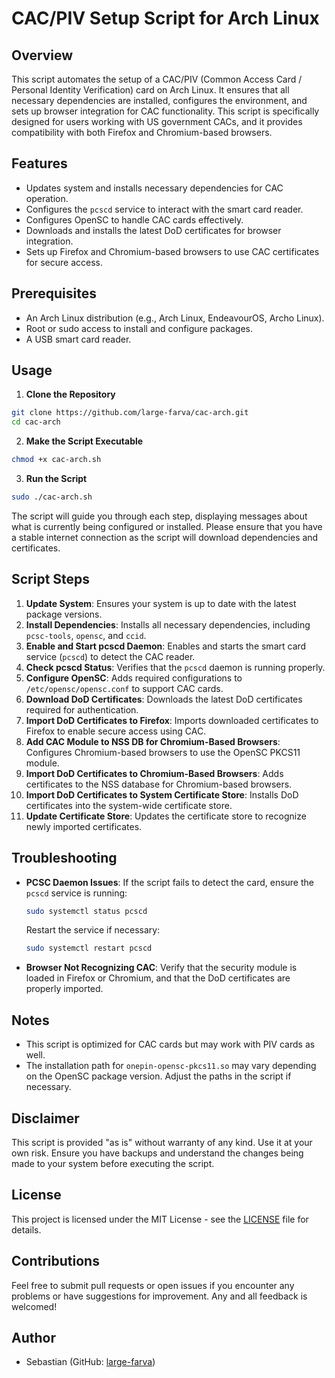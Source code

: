 # CAC/PIV Setup Script for Arch Linux

## Overview

This script automates the setup of a CAC/PIV (Common Access Card / Personal Identity Verification) card on Arch Linux. It ensures that all necessary dependencies are installed, configures the environment, and sets up browser integration for CAC functionality. This script is specifically designed for users working with US government CACs, and it provides compatibility with both Firefox and Chromium-based browsers.

## Features

- Updates system and installs necessary dependencies for CAC operation.
- Configures the `pcscd` service to interact with the smart card reader.
- Configures OpenSC to handle CAC cards effectively.
- Downloads and installs the latest DoD certificates for browser integration.
- Sets up Firefox and Chromium-based browsers to use CAC certificates for secure access.

## Prerequisites

- An Arch Linux distribution (e.g., Arch Linux, EndeavourOS, Archo Linux).
- Root or sudo access to install and configure packages.
- A USB smart card reader.

## Usage

1. **Clone the Repository**
  
  ```bash
  git clone https://github.com/large-farva/cac-arch.git
  cd cac-arch
  ```
  
2. **Make the Script Executable**
  
  ```bash
  chmod +x cac-arch.sh
  ```
  
3. **Run the Script**
  
  ```bash
  sudo ./cac-arch.sh
  ```
  

The script will guide you through each step, displaying messages about what is currently being configured or installed. Please ensure that you have a stable internet connection as the script will download dependencies and certificates.

## Script Steps

1. **Update System**: Ensures your system is up to date with the latest package versions.
2. **Install Dependencies**: Installs all necessary dependencies, including `pcsc-tools`, `opensc`, and `ccid`.
3. **Enable and Start pcscd Daemon**: Enables and starts the smart card service (`pcscd`) to detect the CAC reader.
4. **Check pcscd Status**: Verifies that the `pcscd` daemon is running properly.
5. **Configure OpenSC**: Adds required configurations to `/etc/opensc/opensc.conf` to support CAC cards.
6. **Download DoD Certificates**: Downloads the latest DoD certificates required for authentication.
7. **Import DoD Certificates to Firefox**: Imports downloaded certificates to Firefox to enable secure access using CAC.
8. **Add CAC Module to NSS DB for Chromium-Based Browsers**: Configures Chromium-based browsers to use the OpenSC PKCS11 module.
9. **Import DoD Certificates to Chromium-Based Browsers**: Adds certificates to the NSS database for Chromium-based browsers.
10. **Import DoD Certificates to System Certificate Store**: Installs DoD certificates into the system-wide certificate store.
11. **Update Certificate Store**: Updates the certificate store to recognize newly imported certificates.

## Troubleshooting

- **PCSC Daemon Issues**: If the script fails to detect the card, ensure the `pcscd` service is running:
  
  ```bash
  sudo systemctl status pcscd
  ```
  
  Restart the service if necessary:
  
  ```bash
  sudo systemctl restart pcscd
  ```
  
- **Browser Not Recognizing CAC**: Verify that the security module is loaded in Firefox or Chromium, and that the DoD certificates are properly imported.

## Notes

- This script is optimized for CAC cards but may work with PIV cards as well.
- The installation path for `onepin-opensc-pkcs11.so` may vary depending on the OpenSC package version. Adjust the paths in the script if necessary.

## Disclaimer

This script is provided "as is" without warranty of any kind. Use it at your own risk. Ensure you have backups and understand the changes being made to your system before executing the script.

## License

This project is licensed under the MIT License - see the [LICENSE](LICENSE) file for details.

## Contributions

Feel free to submit pull requests or open issues if you encounter any problems or have suggestions for improvement. Any and all feedback is welcomed!

## Author

- Sebastian (GitHub: [large-farva](https://github.com/large-farva))
